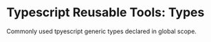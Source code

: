 # Typescript Reusable Tools: Types

Commonly used tpyescript generic types declared in global scope.
